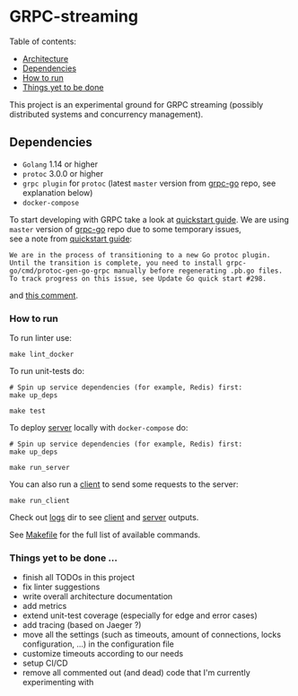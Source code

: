 # GRPC-streaming

Table of contents:

- [Architecture](docs/architecture.md)
- [Dependencies](#dependencies)
- [How to run](#how-to-run)
- [Things yet to be done](#things-yet-to-be-done-)

This project is an experimental ground for GRPC streaming (possibly distributed systems and concurrency management).

## Dependencies

- `Golang` 1.14 or higher
- `protoc` 3.0.0 or higher
- `grpc plugin` for `protoc` (latest `master` version from [grpc-go](https://github.com/grpc/grpc-go) repo, see explanation below)
- `docker-compose`

To start developing with GRPC take a look at [quickstart guide](https://grpc.io/docs/languages/go/quickstart/).
We are using `master` version of [grpc-go](https://github.com/grpc/grpc-go) repo due to some temporary issues,  
see a note from [quickstart guide](https://grpc.io/docs/languages/go/quickstart/):
```
We are in the process of transitioning to a new Go protoc plugin. Until the transition is complete, you need to install grpc-go/cmd/protoc-gen-go-grpc manually before regenerating .pb.go files. To track progress on this issue, see Update Go quick start #298.
```
and [this comment](https://github.com/grpc/grpc.io/issues/298#issuecomment-656767393).

### How to run

To run linter use:
```
make lint_docker
```

To run unit-tests do:
```
# Spin up service dependencies (for example, Redis) first:
make up_deps

make test
```

To deploy [server](./cmd/server) locally with `docker-compose` do:
```
# Spin up service dependencies (for example, Redis) first:
make up_deps

make run_server
```

You can also run a [client](./cmd/client) to send some requests to the server:
```
make run_client
```

Check out [logs](./logs) dir to see [client](./cmd/client) and [server](./cmd/server) outputs.

See [Makefile](./Makefile) for the full list of available commands.

### Things yet to be done ...
- finish all TODOs in this project
- fix linter suggestions
- write overall architecture documentation
- add metrics
- extend unit-test coverage (especially for edge and error cases)
- add tracing (based on Jaeger ?)
- move all the settings (such as timeouts, amount of connections, locks configuration, ...) in the configuration file
- customize timeouts according to our needs
- setup CI/CD
- remove all commented out (and dead) code that I'm currently experimenting with
